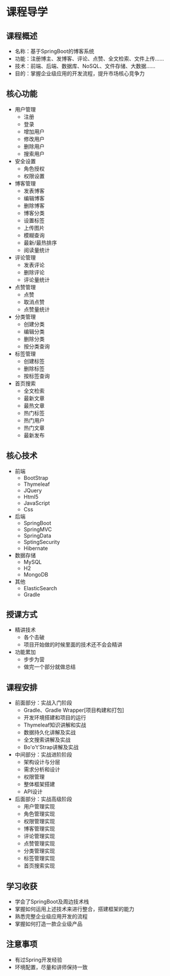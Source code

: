 # 课程导学

## 课程概述

- 名称：基于SpringBoot的博客系统
- 功能：注册博主、发博客、评论、点赞、全文检索、文件上传......
- 技术：前端、后端、数据库、NoSQL、文件存储、大数据......
- 目的：掌握企业级应用的开发流程，提升市场核心竞争力

## 核心功能

- 用户管理
  - 注册
  - 登录
  - 增加用户
  - 修改用户
  - 删除用户
  - 搜索用户
- 安全设置
  - 角色授权
  - 权限设置
- 博客管理
  - 发表博客
  - 编辑博客
  - 删除博客
  - 博客分类
  - 设置标签
  - 上传图片
  - 模糊查询
  - 最新/最热排序
  - 阅读量统计
- 评论管理
  - 发表评论
  - 删除评论
  - 评论量统计
- 点赞管理
  - 点赞
  - 取消点赞
  - 点赞量统计
- 分类管理
  - 创建分类
  - 编辑分类
  - 删除分类
  - 按分类查询
- 标签管理
  - 创建标签
  - 删除标签
  - 按标签查询
- 首页搜索
  - 全文检索
  - 最新文章
  - 最热文章
  - 热门标签
  - 热门用户
  - 热门文章
  - 最新发布

## 核心技术

- 前端
  - BootStrap
  - Thymeleaf
  - JQuery
  - Html5
  - JavaScript
  - Css
- 后端
  - SpringBoot
  - SpringMVC
  - SpringData
  - SptingSecurity
  - Hibernate
- 数据存储
  - MySQL
  - H2
  - MongoDB
- 其他
  - ElasticSearch
  - Gradle

## 授课方式

- 精讲技术
  - 各个击破
  - 项目开始做的时候里面的技术还不会会精讲
- 功能累加
  - 步步为营
  - 做完一个部分就做总结

## 课程安排

- 前面部分：实战入门阶段
  - Gradle、Gradle Wrapper[项目构建和打包]
  - 开发环境搭建和项目的运行
  - Thymeleaf知识讲解和实战
  - 数据持久化讲解及实战
  - 全文搜索讲解及实战
  - Bo'o't'Strap讲解及实战 
- 中间部分：实战进阶阶段
  - 架构设计与分层
  - 需求分析和设计
  - 权限管理
  - 整体框架搭建
  - API设计
- 后面部分：实战高级阶段
  - 用户管理实现
  - 角色管理实现
  - 权限管理实现
  - 博客管理实现
  - 评论管理实现
  - 点赞管理实现
  - 分类管理实现
  - 标签管理实现
  - 首页搜索实现

## 学习收获

- 学会了SpringBoot及周边技术栈
- 掌握如何运用上述技术来进行整合，搭建框架的能力
- 熟悉完整企业级应用开发的流程
- 掌握如何打造一款企业级产品

## 注意事项

- 有过Spring开发经验
- 环境配置，尽量和讲师保持一致